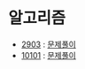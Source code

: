 # 알고리즘
- [2903](https://www.acmicpc.net/problem/2903) : [문제풀이](https://github.com/uniye/Algorithm_code/blob/main/9week/2903.cpp)
- [10101](https://www.acmicpc.net/problem/10101) : [문제풀이](https://github.com/uniye/Algorithm_code/blob/main/9week/10101.cpp)
